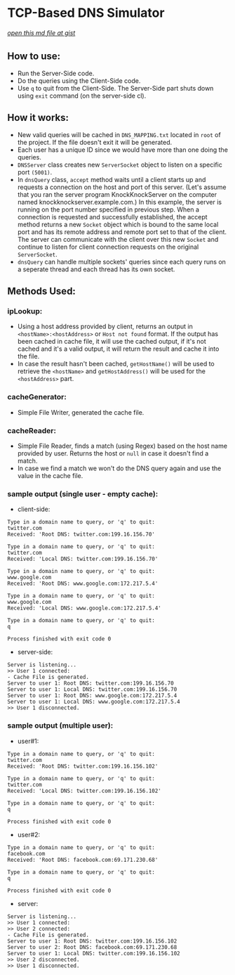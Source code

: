 # TCP-Based DNS Simulator
###### [open this md file at gist](https://gist.github.com/hmny/25d74bde648e8eb9ba52fd64c6d4ed6f)

## How to use:
- Run the Server-Side code.
- Do the queries using the Client-Side code.
- Use `q` to quit from the Client-Side. The Server-Side part shuts down using `exit` command (on the server-side cl).

## How it works:
- New valid queries will be cached in `DNS_MAPPING.txt` located in `root` of the project. If the file doesn't exit it will be generated.
- Each user has a unique ID since we would have more than one doing the queries.
- `DNSServer` class creates new `ServerSocket` object to listen on a specific port `(5001)`. 
- In `dnsQuery` class, `accept` method waits until a client starts up and requests a connection on the host and port of this server. (Let's assume that you ran the server program KnockKnockServer on the computer named knockknockserver.example.com.) In this example, the server is running on the port number specified in previous step. When a connection is requested and successfully established, the accept method returns a new `Socket` object which is bound to the same local port and has its remote address and remote port set to that of the client. The server can communicate with the client over this new `Socket` and continue to listen for client connection requests on the original `ServerSocket`.
- `dnsQuery` can handle multiple sockets' queries since each query runs on a seperate thread and each thread has its own socket.

## Methods Used:
### ipLookup:
- Using a host address provided by client, returns an output in `<hostName>:<hostAddress>` or `Host not found` format. If the output has been cached in cache file, it will use the cached output, if it's not cached and it's a valid output, it will return the result and cache it into the file.
- In case the result hasn't been cached, `getHostName()` will be used to retrieve the `<hostName>` and `getHostAddress()` will be used for the `<hostAddress>` part.

### cacheGenerator:
- Simple File Writer, generated the cache file.

### cacheReader:
- Simple File Reader, finds a match (using Regex) based on the host name provided by user. Returns the host or `null` in case it doesn't find a match.
- In case we find a match we won't do the DNS query again and use the value in the cache file.

### sample output (single user - empty cache):
- client-side:
```
Type in a domain name to query, or 'q' to quit:
twitter.com
Received: 'Root DNS: twitter.com:199.16.156.70'

Type in a domain name to query, or 'q' to quit:
twitter.com
Received: 'Local DNS: twitter.com:199.16.156.70'

Type in a domain name to query, or 'q' to quit:
www.google.com
Received: 'Root DNS: www.google.com:172.217.5.4'

Type in a domain name to query, or 'q' to quit:
www.google.com
Received: 'Local DNS: www.google.com:172.217.5.4'

Type in a domain name to query, or 'q' to quit:
q

Process finished with exit code 0
```

- server-side:
```
Server is listening...
>> User 1 connected:
- Cache File is generated.
Server to user 1: Root DNS: twitter.com:199.16.156.70
Server to user 1: Local DNS: twitter.com:199.16.156.70
Server to user 1: Root DNS: www.google.com:172.217.5.4
Server to user 1: Local DNS: www.google.com:172.217.5.4
>> User 1 disconnected.
```

### sample output (multiple user):
- user#1:
```
Type in a domain name to query, or 'q' to quit:
twitter.com
Received: 'Root DNS: twitter.com:199.16.156.102'

Type in a domain name to query, or 'q' to quit:
twitter.com
Received: 'Local DNS: twitter.com:199.16.156.102'

Type in a domain name to query, or 'q' to quit:
q

Process finished with exit code 0
```

- user#2:
```
Type in a domain name to query, or 'q' to quit:
facebook.com
Received: 'Root DNS: facebook.com:69.171.230.68'

Type in a domain name to query, or 'q' to quit:
q

Process finished with exit code 0
```

- server:
```
Server is listening...
>> User 1 connected:
>> User 2 connected:
- Cache File is generated.
Server to user 1: Root DNS: twitter.com:199.16.156.102
Server to user 2: Root DNS: facebook.com:69.171.230.68
Server to user 1: Local DNS: twitter.com:199.16.156.102
>> User 2 disconnected.
>> User 1 disconnected.
```